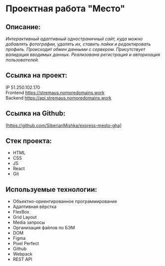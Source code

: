 
# Проектная работа "Место"

## Описание:
_Интерактивный адаптивный одностраничный сайт, куда можно добавлять фотографии, удалять их, ставить лайки и редактировать профиль. Происходит обмен данными с сервером. Присутствует валидация вводимых данных. Реализована регистрация и авторизация пользователей._

## Ссылка на проект:
IP 51.250.102.170  
Frontend https://stremaus.nomoredomains.work  
Backend https://api.stremaus.nomoredomains.work

## Ссылка на Github:
[https://github.com/SiberianMishka/express-mesto-gha]

## Стек проекта:
* HTML
* CSS
* JS
* React
* Git

## Используемые технологии:
* Объектно-ориентированное программирование
* Адаптивная вёрстка
* FlexBox
* Grid Layout
* Media запросы
* Организация файлов по БЭМ
* DOM
* Figma
* Pixel Perfect
* Github
* Webpack
* REST API
